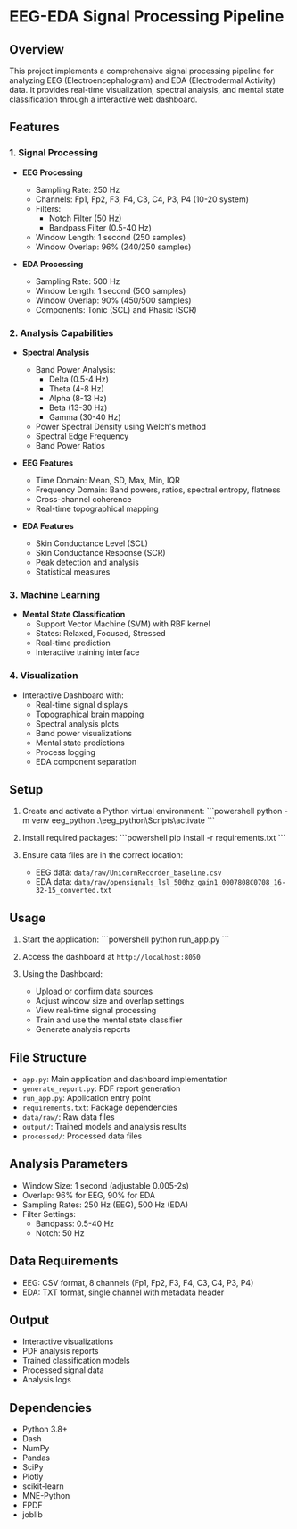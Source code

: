 # EEG-EDA Signal Processing Pipeline

## Overview
This project implements a comprehensive signal processing pipeline for analyzing EEG (Electroencephalogram) and EDA (Electrodermal Activity) data. It provides real-time visualization, spectral analysis, and mental state classification through a interactive web dashboard.

## Features

### 1. Signal Processing
- **EEG Processing**
  - Sampling Rate: 250 Hz
  - Channels: Fp1, Fp2, F3, F4, C3, C4, P3, P4 (10-20 system)
  - Filters: 
    - Notch Filter (50 Hz)
    - Bandpass Filter (0.5-40 Hz)
  - Window Length: 1 second (250 samples)
  - Window Overlap: 96% (240/250 samples)

- **EDA Processing**
  - Sampling Rate: 500 Hz
  - Window Length: 1 second (500 samples)
  - Window Overlap: 90% (450/500 samples)
  - Components: Tonic (SCL) and Phasic (SCR)

### 2. Analysis Capabilities
- **Spectral Analysis**
  - Band Power Analysis:
    - Delta (0.5-4 Hz)
    - Theta (4-8 Hz)
    - Alpha (8-13 Hz)
    - Beta (13-30 Hz)
    - Gamma (30-40 Hz)
  - Power Spectral Density using Welch's method
  - Spectral Edge Frequency
  - Band Power Ratios

- **EEG Features**
  - Time Domain: Mean, SD, Max, Min, IQR
  - Frequency Domain: Band powers, ratios, spectral entropy, flatness
  - Cross-channel coherence
  - Real-time topographical mapping

- **EDA Features**
  - Skin Conductance Level (SCL)
  - Skin Conductance Response (SCR)
  - Peak detection and analysis
  - Statistical measures

### 3. Machine Learning
- **Mental State Classification**
  - Support Vector Machine (SVM) with RBF kernel
  - States: Relaxed, Focused, Stressed
  - Real-time prediction
  - Interactive training interface

### 4. Visualization
- Interactive Dashboard with:
  - Real-time signal displays
  - Topographical brain mapping
  - Spectral analysis plots
  - Band power visualizations
  - Mental state predictions
  - Process logging
  - EDA component separation

## Setup

1. Create and activate a Python virtual environment:
\`\`\`powershell
python -m venv eeg_python
.\eeg_python\Scripts\activate
\`\`\`

2. Install required packages:
\`\`\`powershell
pip install -r requirements.txt
\`\`\`

3. Ensure data files are in the correct location:
   - EEG data: `data/raw/UnicornRecorder_baseline.csv`
   - EDA data: `data/raw/opensignals_lsl_500hz_gain1_0007808C0708_16-32-15_converted.txt`

## Usage

1. Start the application:
\`\`\`powershell
python run_app.py
\`\`\`

2. Access the dashboard at `http://localhost:8050`

3. Using the Dashboard:
   - Upload or confirm data sources
   - Adjust window size and overlap settings
   - View real-time signal processing
   - Train and use the mental state classifier
   - Generate analysis reports

## File Structure
- `app.py`: Main application and dashboard implementation
- `generate_report.py`: PDF report generation
- `run_app.py`: Application entry point
- `requirements.txt`: Package dependencies
- `data/raw/`: Raw data files
- `output/`: Trained models and analysis results
- `processed/`: Processed data files

## Analysis Parameters
- Window Size: 1 second (adjustable 0.005-2s)
- Overlap: 96% for EEG, 90% for EDA
- Sampling Rates: 250 Hz (EEG), 500 Hz (EDA)
- Filter Settings: 
  - Bandpass: 0.5-40 Hz
  - Notch: 50 Hz

## Data Requirements
- EEG: CSV format, 8 channels (Fp1, Fp2, F3, F4, C3, C4, P3, P4)
- EDA: TXT format, single channel with metadata header

## Output
- Interactive visualizations
- PDF analysis reports
- Trained classification models
- Processed signal data
- Analysis logs

## Dependencies
- Python 3.8+
- Dash
- NumPy
- Pandas
- SciPy
- Plotly
- scikit-learn
- MNE-Python
- FPDF
- joblib
